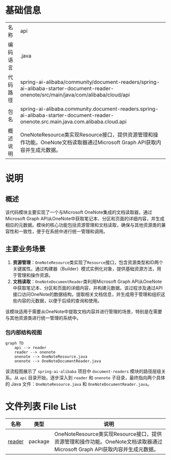 # 基础信息

|      |      |
|------|------|
| 名称 | api |
| 编码语言 | .java |
| 代码路径 | spring-ai-alibaba/community/document-readers/spring-ai-alibaba-starter-document-reader-onenote/src/main/java/com/alibaba/cloud/api |
| 包名 | spring-ai-alibaba.community.document-readers.spring-ai-alibaba-starter-document-reader-onenote.src.main.java.com.alibaba.cloud.api |
| 概述说明 | OneNoteResource类实现Resource接口，提供资源管理和操作功能。OneNote文档读取器通过Microsoft Graph API获取内容并生成元数据。 |

# 说明

## 概述
该代码模块主要实现了一个与Microsoft OneNote集成的文档读取器，通过Microsoft Graph API从OneNote中获取笔记本、分区和页面的详细内容，并生成相应的元数据。模块的核心功能包括资源管理和文档读取，确保与其他资源类的兼容性和一致性，便于在系统中进行统一管理和调用。

## 主要业务场景
1. **资源管理**：`OneNoteResource`类实现了`Resource`接口，包含资源类型和ID两个关键属性。通过构建器（Builder）模式实例化对象，提供基础资源方法，用于管理和操作资源。
2. **文档读取**：`OneNoteDocumentReader`类利用Microsoft Graph API从OneNote中获取笔记本、分区和页面的详细内容，并构建元数据。该过程涉及通过API接口访问OneNote的数据结构，提取相关文档信息，并生成用于管理和组织这些内容的元数据，以便于后续的查询和使用。

该模块适用于需要从OneNote中提取文档内容并进行管理的场景，特别是在需要与其他资源类进行统一管理的系统中。


### 包内部结构视图

```mermaid
graph TD
    api --> reader
    reader --> onenote
    onenote --> OneNoteResource.java
    onenote --> OneNoteDocumentReader.java
```

该流程图展示了 `spring-ai-alibaba` 项目中 `document-readers` 模块的路径层级关系。从 `api` 目录开始，逐步深入到 `reader` 和 `onenote` 子目录，最终指向两个具体的 Java 文件：`OneNoteResource.java` 和 `OneNoteDocumentReader.java`。

# 文件列表 File List

| 名称   | 类型  | 说明 |
|-------|------|-------------|
| [reader](reader/_module.md) | package | OneNoteResource类实现Resource接口，提供资源管理和操作功能。OneNote文档读取器通过Microsoft Graph API获取内容并生成元数据。 |


